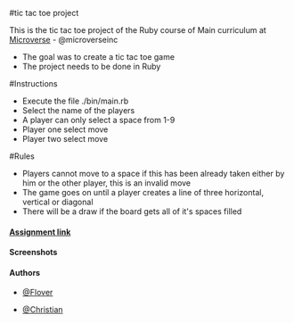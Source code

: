 #tic tac toe project

This is the tic tac toe project of the Ruby course of Main curriculum at [Microverse](https://www.microverse.org/) - @microverseinc

* The goal was to create a tic tac toe game
* The project needs to be done in Ruby

#Instructions
* Execute the file ./bin/main.rb
* Select the name of the players
* A player can only select a space from 1-9
* Player one select move
* Player two select move

#Rules
* Players cannot move to a space if this has been already taken either by him or the other player, this is an invalid move
* The game goes on until a player creates a line of three horizontal, vertical or diagonal
* There will be a draw if the board gets all of it's spaces filled


#### [Assignment link](https://www.theodinproject.com/courses/ruby-programming/lessons/oop)

#### Screenshots


#### Authors

* [@Flover](https://github.com/flov3rh)

* [@Christian](https://github.com/jcromerohdz)
